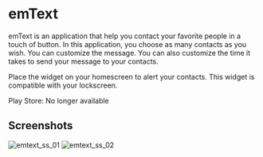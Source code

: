 # emText

emText is an application that help you contact your favorite people in a touch of button. In this application, you choose as many contacts as you wish. You can customize the message. You can also customize the time it takes to send your message to your contacts.

Place the widget on your homescreen to alert your contacts. This widget is compatible with your lockscreen.

Play Store: No longer available

## Screenshots

![emtext_ss_01](https://user-images.githubusercontent.com/4986359/46259943-a1eb4b00-c4a5-11e8-936e-db8ef96433ec.png)
![emtext_ss_02](https://user-images.githubusercontent.com/4986359/46259944-a1eb4b00-c4a5-11e8-991a-33db6b4ab944.png)
